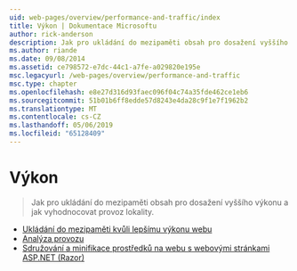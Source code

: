 ```yaml
---
uid: web-pages/overview/performance-and-traffic/index
title: Výkon | Dokumentace Microsoftu
author: rick-anderson
description: Jak pro ukládání do mezipaměti obsah pro dosažení vyššího výkonu a jak vyhodnocovat provoz lokality.
ms.author: riande
ms.date: 09/08/2014
ms.assetid: ce798572-e7dc-44c1-a7fe-a029820e195e
msc.legacyurl: /web-pages/overview/performance-and-traffic
msc.type: chapter
ms.openlocfilehash: e8e27d316d93faec096f04c74a35fde462ce1eb6
ms.sourcegitcommit: 51b01b6ff8edde57d8243e4da28c9f1e7f1962b2
ms.translationtype: MT
ms.contentlocale: cs-CZ
ms.lasthandoff: 05/06/2019
ms.locfileid: "65128409"
---
```

# <a name="performance"></a>Výkon

> Jak pro ukládání do mezipaměti obsah pro dosažení vyššího výkonu a jak vyhodnocovat provoz lokality.

- [Ukládání do mezipaměti kvůli lepšímu výkonu webu](15-caching-to-improve-the-performance-of-your-website.md)
- [Analýza provozu](14-analyzing-traffic.md)
- [Sdružování a minifikace prostředků na webu s webovými stránkami ASP.NET (Razor)](bundling-and-minifying-assets-in-an-aspnet-web-pages-razor-site.md)
